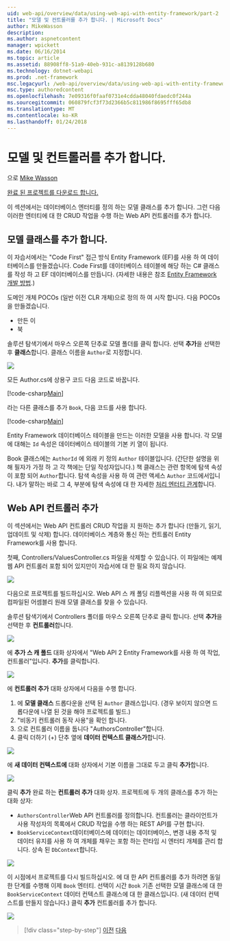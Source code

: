 ```yaml
---
uid: web-api/overview/data/using-web-api-with-entity-framework/part-2
title: "모델 및 컨트롤러를 추가 합니다. | Microsoft Docs"
author: MikeWasson
description: 
ms.author: aspnetcontent
manager: wpickett
ms.date: 06/16/2014
ms.topic: article
ms.assetid: 88908ff8-51a9-40eb-931c-a8139128b680
ms.technology: dotnet-webapi
ms.prod: .net-framework
msc.legacyurl: /web-api/overview/data/using-web-api-with-entity-framework/part-2
msc.type: authoredcontent
ms.openlocfilehash: 7e09316f0faaf0731e4cdda48040fdaedc0f244a
ms.sourcegitcommit: 060879fcf3f73d2366b5c811986f8695fff65db8
ms.translationtype: MT
ms.contentlocale: ko-KR
ms.lasthandoff: 01/24/2018
---
```

<a name="add-models-and-controllers"></a>모델 및 컨트롤러를 추가 합니다.
====================
으로 [Mike Wasson](https://github.com/MikeWasson)

[완료 된 프로젝트를 다운로드 합니다.](https://github.com/MikeWasson/BookService)

이 섹션에서는 데이터베이스 엔터티를 정의 하는 모델 클래스를 추가 합니다. 그런 다음 이러한 엔터티에 대 한 CRUD 작업을 수행 하는 Web API 컨트롤러를 추가 합니다.

## <a name="add-model-classes"></a>모델 클래스를 추가 합니다.

이 자습서에서는 "Code First" 접근 방식 Entity Framework (EF)를 사용 하 여 데이터베이스를 만들겠습니다. Code First를 데이터베이스 테이블에 해당 하는 C# 클래스를 작성 하 고 EF 데이터베이스를 만듭니다. (자세한 내용은 참조 [Entity Framework 개발 방법](https://msdn.microsoft.com/library/ms178359%28v=vs.110%29.aspx#dbfmfcf).)

도메인 개체 POCOs (일반 이전 CLR 개체)으로 정의 하 여 시작 합니다. 다음 POCOs을 만들겠습니다.

- 만든 이
- 북

솔루션 탐색기에서 마우스 오른쪽 단추로 모델 폴더를 클릭 합니다. 선택 **추가**을 선택한 후 **클래스**합니다. 클래스 이름을 `Author`로 지정합니다.

![](part-2/_static/image1.png)

모든 Author.cs에 상용구 코드 다음 코드로 바꿉니다.

[!code-csharp[Main](part-2/samples/sample1.cs)]

라는 다른 클래스를 추가 `Book`, 다음 코드를 사용 합니다.

[!code-csharp[Main](part-2/samples/sample2.cs)]

Entity Framework 데이터베이스 테이블을 만드는 이러한 모델을 사용 합니다. 각 모델에 대해는 `Id` 속성은 데이터베이스 테이블의 기본 키 열이 됩니다.

Book 클래스에는 `AuthorId` 에 외래 키 정의 `Author` 테이블입니다. (간단한 설명을 위해 필자가 가정 하 고 각 책에는 단일 작성자입니다.) 책 클래스는 관련 항목에 탐색 속성이 포함 되어 `Author`합니다. 탐색 속성을 사용 하 여 관련 액세스 `Author` 코드에서입니다. 내가 말하는 바로 그 4, 부분에 탐색 속성에 대 한 자세한 [처리 엔터티 관계](part-4.md)합니다.

## <a name="add-web-api-controllers"></a>Web API 컨트롤러 추가

이 섹션에서는 Web API 컨트롤러 CRUD 작업을 지 원하는 추가 합니다 (만들기, 읽기, 업데이트 및 삭제) 합니다. 데이터베이스 계층와 통신 하는 컨트롤러 Entity Framework를 사용 합니다.

첫째, Controllers/ValuesController.cs 파일을 삭제할 수 있습니다. 이 파일에는 예제 웹 API 컨트롤러 포함 되어 있지만이 자습서에 대 한 필요 하지 않습니다.

![](part-2/_static/image2.png)

다음으로 프로젝트를 빌드하십시오. Web API 스 캐 폴딩 리플렉션을 사용 하 여 되므로 컴파일된 어셈블리 원래 모델 클래스를 찾을 수 있습니다.

솔루션 탐색기에서 Controllers 폴더를 마우스 오른쪽 단추로 클릭 합니다. 선택 **추가**을 선택한 후 **컨트롤러**합니다.

![](part-2/_static/image3.png)

에 **추가 스 캐 폴드** 대화 상자에서 "Web API 2 Entity Framework를 사용 하 여 작업, 컨트롤러"입니다. **추가**를 클릭합니다.

![](part-2/_static/image4.png)

에 **컨트롤러 추가** 대화 상자에서 다음을 수행 합니다.

1. 에 **모델 클래스** 드롭다운을 선택 된 `Author` 클래스입니다. (경우 보이지 않으면 드롭다운에 나열 된 것을 해야 프로젝트를 빌드.)
2. "비동기 컨트롤러 동작 사용"을 확인 합니다.
3. 으로 컨트롤러 이름을 둡니다 &quot;AuthorsController&quot;합니다.
4. 클릭 더하기 (+) 단추 옆에 **데이터 컨텍스트 클래스가**합니다.

![](part-2/_static/image5.png)

에 **새 데이터 컨텍스트에** 대화 상자에서 기본 이름을 그대로 두고 클릭 **추가**합니다.

![](part-2/_static/image6.png)

클릭 **추가** 완료 하는 **컨트롤러 추가** 대화 상자. 프로젝트에 두 개의 클래스를 추가 하는 대화 상자:

- `AuthorsController`Web API 컨트롤러를 정의합니다. 컨트롤러는 클라이언트가 사용 작성자의 목록에서 CRUD 작업을 수행 하는 REST API를 구현 합니다.
- `BookServiceContext`데이터베이스에 데이터는 데이터베이스, 변경 내용 추적 및 데이터 유지를 사용 하 여 개체를 채우는 포함 하는 런타임 시 엔터티 개체를 관리 합니다. 상속 된 `DbContext`합니다.

![](part-2/_static/image7.png)

이 시점에서 프로젝트를 다시 빌드하십시오. 에 대 한 API 컨트롤러를 추가 하려면 동일한 단계를 수행해 이제 `Book` 엔터티. 선택이 시간 `Book` 기존 선택한 모델 클래스에 대 한 `BookServiceContext` 데이터 컨텍스트 클래스에 대 한 클래스입니다. (새 데이터 컨텍스트를 만들지 않습니다.) 클릭 **추가** 컨트롤러를 추가 합니다.

![](part-2/_static/image8.png)

>[!div class="step-by-step"]
[이전](part-1.md)
[다음](part-3.md)
